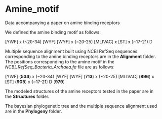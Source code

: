 # Amine_motif
Data accompanying a paper on amine binding receptors 

We defined the amine binding motif as follows:

[YWF] x (~20-34) [WYF] [WYF] x (~20-25) [MLIVAC] x [ST] x (~17-21) D

Multiple sequence alignment built using NCBI RefSeq sequences corresponding to the amine binding receptors are in the **Alignment** folder. The positions corresponding to the amine motif in the _NCBI_RefSeq_Bacteria_Archaea.fa_ file are as follows:

[YWF] (**534**) x (~20-34) [WYF] [WYF] (**713**) x (~20-25) [MLIVAC] (**896**) x [ST] (**905**) x (~17-21) D (**979**)

The modeled structures of the amine receptors tested in the paper are in the **Structures** folder.

The bayesian phylogenetic tree and the multiple sequence alignment used are in the **Phylogeny** folder.
